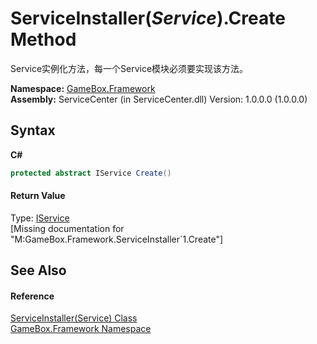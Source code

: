 # ServiceInstaller(*Service*).Create Method 
 

Service实例化方法，每一个Service模块必须要实现该方法。

**Namespace:**&nbsp;<a href="a8957fe6-9cc0-3a6d-cd5c-a2a246efee1e">GameBox.Framework</a><br />**Assembly:**&nbsp;ServiceCenter (in ServiceCenter.dll) Version: 1.0.0.0 (1.0.0.0)

## Syntax

**C#**<br />
``` C#
protected abstract IService Create()
```


#### Return Value
Type: <a href="741e402f-9585-4b18-9dbb-3b6ef80bacae">IService</a><br />\[Missing <returns> documentation for "M:GameBox.Framework.ServiceInstaller`1.Create"\]

## See Also


#### Reference
<a href="94bba800-fb2b-c640-1eb8-331777976773">ServiceInstaller(Service) Class</a><br /><a href="a8957fe6-9cc0-3a6d-cd5c-a2a246efee1e">GameBox.Framework Namespace</a><br />